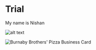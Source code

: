# Trial
My name is Nishan

![alt text](https://github.com/[nishan25]/[nishan25.github.io]/blob/[main]/600_478525421.jpeg?raw=true)


![Burnaby Brothers' Pizza Business Card](https://user-images.githubusercontent.com/69880066/97502579-9e4e7a80-1930-11eb-81f5-c4b995060eec.png)
